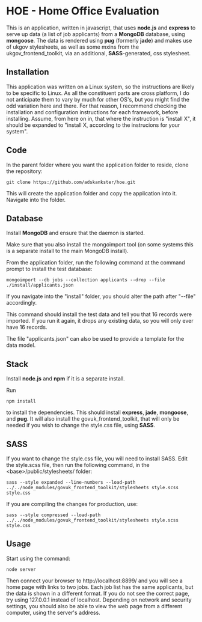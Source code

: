 HOE - Home Office Evaluation
============================

This is an application, written in javascript, that uses **node.js** and **express** to serve up data (a list of job applicants) from a **MongoDB** database, using **mongoose**. The data is rendered using **pug** (formerly **jade**) and makes use of ukgov stylesheets, as well as some mxins from the ukgov_frontend_toolkit, via an additional, **SASS**-generated, css stylesheet.

Installation
------------

This application was written on a Linux system, so the instructions are likely to be specific to Linux. As all the constituent parts are cross platform, I do not anticipate them to vary by much for other OS's, but you might find the odd variation here and there. For that reason, I recommend checking the installation and configuration instructions for each framework, before installing. Assume, from here on in, that where the instruction is "install X", it should be expanded to "install X, according to the instrucions for your system".


Code
----

In the parent folder where you want the application folder to reside, clone the repository:

    git clone https://github.com/adskankster/hoe.git

This will create the application folder and copy the application into it. Navigate into the folder.

Database
--------

Install **MongoDB** and ensure that the daemon is started.

Make sure that you also install the mongoimport tool (on some systems this is a separate install to the main MongoDB install).

From the application folder, run the following command at the command prompt to install the test database:

    mongoimport --db jobs --collection applicants --drop --file ./install/applicants.json

If you navigate into the "install" folder, you should alter the path after "--file" accordingly.

This command should install the test data and tell you that 16 records were imported. If you run it again, it drops any existing data, so you will only ever have 16 records.

The file "applicants.json" can also be used to provide a template for the data model.


Stack
-----

Install **node.js** and **npm** if it is a separate install.

Run

    npm install

to install the dependencies. This should install **express**, **jade**, **mongoose**, and **pug**. It will also install the govuk_frontend_toolkit, that will only be needed if you wish to change the style.css file, using **SASS**.

SASS
----

If you want to change the style.css file, you will need to install SASS. Edit the style.scss file, then run the following command, in the \<base\>/public/stylesheets/ folder:

    sass --style expanded --line-numbers --load-path ../../node_modules/govuk_frontend_toolkit/stylesheets style.scss style.css

If you are compiling the changes for production, use:

    sass --style compressed --load-path ../../node_modules/govuk_frontend_toolkit/stylesheets style.scss style.css


Usage
------

Start using the command:

    node server


Then connect your browser to http://localhost:8899/ and you will see a home page with links to two jobs. Each job list has the same applicants, but the data is shown in a different format. If you do not see the correct page, try using 127.0.0.1 instead of localhost. Depending on network and security settings, you should also be able to view the web page from a different computer, using the server's address.


